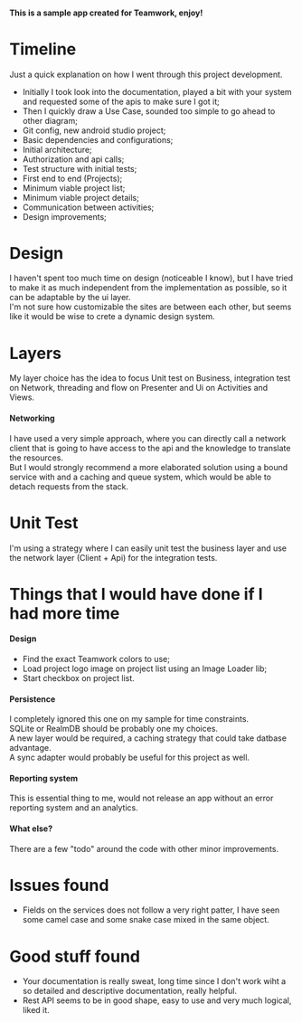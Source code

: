 #### This is a sample app created for Teamwork, enjoy!

# Timeline

Just a quick explanation on how I went through this project development.
- Initially I took look into the documentation, played a bit with your system and 
requested some of the apis to make sure I got it;
- Then I quickly draw a Use Case, sounded too simple to go ahead to other diagram;
- Git config, new android studio project;
- Basic dependencies and configurations;
- Initial architecture;
- Authorization and api calls;
- Test structure with initial tests;
- First end to end (Projects);
- Minimum viable project list;
- Minimum viable project details;
- Communication between activities;
- Design improvements;

# Design

I haven't spent too much time on design (noticeable I know), but I have tried to make 
it as much independent from the implementation as possible, so it can be adaptable 
by the ui layer.  
I'm not sure how customizable the sites are between each other, but seems like it 
would be wise to crete a dynamic design system.

# Layers

My layer choice has the idea to focus Unit test on Business, integration test on 
Network, threading and flow on Presenter and Ui on Activities and Views.

#### Networking
I have used a very simple approach, where you can directly call a network client that 
is going to have access to the api and the knowledge to translate the resources.  
But I would strongly recommend a more elaborated solution using a bound service 
with and a caching and queue system, which would be able to detach requests from 
the stack.

# Unit Test

I'm using a strategy where I can easily unit test the business layer and use the 
network layer (Client + Api) for the integration tests.  

# Things that I would have done if I had more time 

#### Design
- Find the exact Teamwork colors to use;
- Load project logo image on project list using an Image Loader lib;
- Start checkbox on project list.

#### Persistence
I completely ignored this one on my sample for time constraints.  
SQLite or RealmDB should be probably one my choices.  
A new layer would be required, a caching strategy that could take datbase advantage.  
A sync adapter would probably be useful for this project as well.

#### Reporting system
This is essential thing to me, would not release an app without an error reporting 
system and an analytics.

#### What else?
There are a few "todo" around the code with other minor improvements.

# Issues found

- Fields on the services does not follow a very right patter, I have seen some camel 
case and some snake case mixed in the same object.

# Good stuff found

- Your documentation is really sweat, long time since I don't work wiht a so detailed 
and descriptive documentation, really helpful.
- Rest API seems to be in good shape, easy to use and very much logical, liked it.

